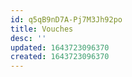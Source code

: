 ```yaml
---
id: q5qB9nD7A-Pj7M3Jh92po
title: Vouches
desc: ''
updated: 1643723096370
created: 1643723096370
---
```


